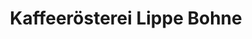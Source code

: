 ---
title: "Kaffeerösterei Lippe Bohne"
url: /lippstadt/kaffeeroesterei-lippe-bohne/
shop: Kaffee
---